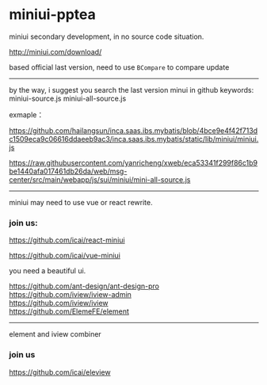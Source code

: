 # miniui-pptea


miniui secondary development, in no source code situation.



http://miniui.com/download/


based official last version, need to use `BCompare` to compare update


------

by the way, i suggest you search the last version minui in github
keywords: miniui-source.js   miniui-all-source.js

exmaple：

https://github.com/hailangsun/inca.saas.ibs.mybatis/blob/4bce9e4f42f713dc1509eca9c06616ddaeeb9ac3/inca.saas.ibs.mybatis/static/lib/miniui/miniui.js

https://raw.githubusercontent.com/yanricheng/xweb/eca53341f299f86c1b9be1440afa017461db26da/web/msg-center/src/main/webapp/js/sui/miniui/mini-all-source.js



---



miniui may need to use vue or react rewrite.

### join us:
https://github.com/icai/react-miniui

https://github.com/icai/vue-miniui


you need a beautiful ui.


https://github.com/ant-design/ant-design-pro   
https://github.com/iview/iview-admin   
https://github.com/iview/iview   
https://github.com/ElemeFE/element   

----

element and iview combiner

###  join us

https://github.com/icai/eleview










